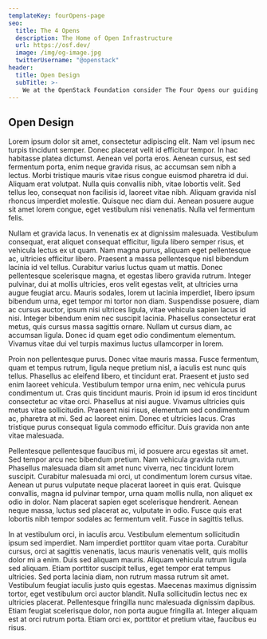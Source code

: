 ```yaml
---
templateKey: fourOpens-page
seo:
  title: The 4 Opens
  description: The Home of Open Infrastructure
  url: https://osf.dev/
  image: /img/og-image.jpg
  twitterUsername: "@openstack"  
header:
  title: Open Design
  subTitle: >- 
    We at the OpenStack Foundation consider The Four Opens our guiding principles in everything we do.
---
```


## Open Design

Lorem ipsum dolor sit amet, consectetur adipiscing elit. Nam vel ipsum nec turpis tincidunt semper. Donec placerat velit id efficitur tempor. In hac habitasse platea dictumst. Aenean vel porta eros. Aenean cursus, est sed fermentum porta, enim neque gravida risus, ac accumsan sem nibh a lectus. Morbi tristique mauris vitae risus congue euismod pharetra id dui. Aliquam erat volutpat. Nulla quis convallis nibh, vitae lobortis velit. Sed tellus leo, consequat non facilisis id, laoreet vitae nibh. Aliquam gravida nisl rhoncus imperdiet molestie. Quisque nec diam dui. Aenean posuere augue sit amet lorem congue, eget vestibulum nisi venenatis. Nulla vel fermentum felis.

Nullam et gravida lacus. In venenatis ex at dignissim malesuada. Vestibulum consequat, erat aliquet consequat efficitur, ligula libero semper risus, et vehicula lectus ex ut quam. Nam magna purus, aliquam eget pellentesque ac, ultricies efficitur libero. Praesent a massa pellentesque nisl bibendum lacinia id vel tellus. Curabitur varius luctus quam ut mattis. Donec pellentesque scelerisque magna, et egestas libero gravida rutrum. Integer pulvinar, dui at mollis ultricies, eros velit egestas velit, at ultricies urna augue feugiat arcu. Mauris sodales, lorem ut lacinia imperdiet, libero ipsum bibendum urna, eget tempor mi tortor non diam. Suspendisse posuere, diam ac cursus auctor, ipsum nisi ultrices ligula, vitae vehicula sapien lacus id nisi. Integer bibendum enim nec suscipit lacinia. Phasellus consectetur erat metus, quis cursus massa sagittis ornare. Nullam ut cursus diam, ac accumsan ligula. Donec id quam eget odio condimentum elementum. Vivamus vitae dui vel turpis maximus luctus ullamcorper in lorem.

Proin non pellentesque purus. Donec vitae mauris massa. Fusce fermentum, quam et tempus rutrum, ligula neque pretium nisl, a iaculis est nunc quis tellus. Phasellus ac eleifend libero, et tincidunt erat. Praesent et justo sed enim laoreet vehicula. Vestibulum tempor urna enim, nec vehicula purus condimentum ut. Cras quis tincidunt mauris. Proin id ipsum id eros tincidunt consectetur ac vitae orci. Phasellus at nisi augue. Vivamus ultricies quis metus vitae sollicitudin. Praesent nisi risus, elementum sed condimentum ac, pharetra at mi. Sed ac laoreet enim. Donec et ultricies lacus. Cras tristique purus consequat ligula commodo efficitur. Duis gravida non ante vitae malesuada.

Pellentesque pellentesque faucibus mi, id posuere arcu egestas sit amet. Sed tempor arcu nec bibendum pretium. Nam vehicula gravida rutrum. Phasellus malesuada diam sit amet nunc viverra, nec tincidunt lorem suscipit. Curabitur malesuada mi orci, ut condimentum lorem cursus vitae. Aenean ut purus vulputate neque placerat laoreet in quis erat. Quisque convallis, magna id pulvinar tempor, urna quam mollis nulla, non aliquet ex odio in dolor. Nam placerat sapien eget scelerisque hendrerit. Aenean neque massa, luctus sed placerat ac, vulputate in odio. Fusce quis erat lobortis nibh tempor sodales ac fermentum velit. Fusce in sagittis tellus.

In at vestibulum orci, in iaculis arcu. Vestibulum elementum sollicitudin ipsum sed imperdiet. Nam imperdiet porttitor quam vitae porta. Curabitur cursus, orci at sagittis venenatis, lacus mauris venenatis velit, quis mollis dolor mi a enim. Duis sed aliquam mauris. Aliquam vehicula rutrum ligula sed aliquam. Etiam porttitor suscipit tellus, eget tempor erat tempus ultricies. Sed porta lacinia diam, non rutrum massa rutrum sit amet. Vestibulum feugiat iaculis justo quis egestas. Maecenas maximus dignissim tortor, eget vestibulum orci auctor blandit. Nulla sollicitudin lectus nec ex ultricies placerat. Pellentesque fringilla nunc malesuada dignissim dapibus. Etiam feugiat scelerisque dolor, non porta augue fringilla at. Integer aliquam est at orci rutrum porta. Etiam orci ex, porttitor et pretium vitae, faucibus eu risus.
